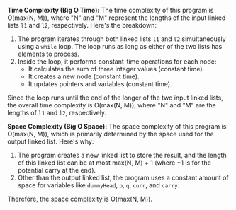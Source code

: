 **Time Complexity (Big O Time):**
The time complexity of this program is O(max(N, M)), where "N" and "M" represent the lengths of the input linked lists `l1` and `l2`, respectively. Here's the breakdown:

1. The program iterates through both linked lists `l1` and `l2` simultaneously using a `while` loop. The loop runs as long as either of the two lists has elements to process.
2. Inside the loop, it performs constant-time operations for each node:
   - It calculates the sum of three integer values (constant time).
   - It creates a new node (constant time).
   - It updates pointers and variables (constant time).

Since the loop runs until the end of the longer of the two input linked lists, the overall time complexity is O(max(N, M)), where "N" and "M" are the lengths of `l1` and `l2`, respectively.

**Space Complexity (Big O Space):**
The space complexity of this program is O(max(N, M)), which is primarily determined by the space used for the output linked list. Here's why:

1. The program creates a new linked list to store the result, and the length of this linked list can be at most max(N, M) + 1 (where +1 is for the potential carry at the end).
2. Other than the output linked list, the program uses a constant amount of space for variables like `dummyHead`, `p`, `q`, `curr`, and `carry`.

Therefore, the space complexity is O(max(N, M)).
